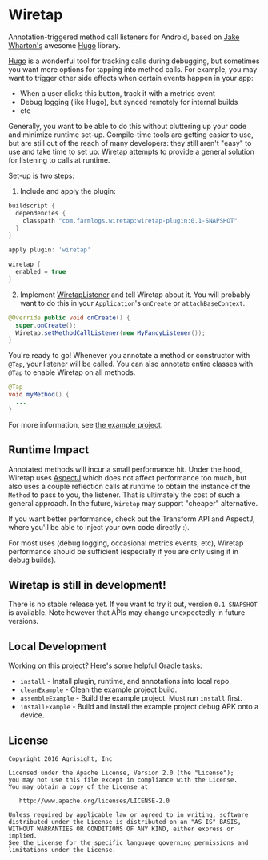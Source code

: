 Wiretap
=======

Annotation-triggered method call listeners for Android, based on [Jake Wharton's](https://github.com/JakeWharton) awesome [Hugo](https://github.com/JakeWharton/hugo) library.

[Hugo](https://github.com/JakeWharton/hugo) is a wonderful tool for tracking calls during debugging,
but sometimes you want more options for tapping into method calls. For example, you may want to
trigger other side effects when certain events happen in your app:
  * When a user clicks this button, track it with a metrics event
  * Debug logging (like Hugo), but synced remotely for internal builds
  * etc
  
Generally, you want to be able to do this without cluttering up your code and minimize runtime set-up.
Compile-time tools are getting easier to use, but are still out of the reach of many developers: they
still aren't "easy" to use and take time to set up. Wiretap attempts to provide a general solution
for listening to calls at runtime.

Set-up is two steps:

1. Include and apply the plugin:

```Groovy
buildscript {
  dependencies {
    classpath "com.farmlogs.wiretap:wiretap-plugin:0.1-SNAPSHOT"
  }
}

apply plugin: 'wiretap'

wiretap {
  enabled = true
}
```

2. Implement [WiretapListener](wiretap-library/src/main/java/com/farmlogs/wiretap/runtime/WiretapListener.java) and tell Wiretap about it.
   You will probably want to do this in your `Application`'s `onCreate` or `attachBaseContext`.

```java
@Override public void onCreate() {
  super.onCreate();
  Wiretap.setMethodCallListener(new MyFancyListener());
}
```

You're ready to go! Whenever you annotate a method or constructor with `@Tap`, your listener will be called.
You can also annotate entire classes with `@Tap` to enable Wiretap on all methods.

```Java
@Tap
void myMethod() {
  ...
}
```

For more information, see [the example project](wiretap-example).


Runtime Impact
--------------

Annotated methods will incur a small performance hit. Under the hood, Wiretap uses [AspectJ](http://www.eclipse.org/aspectj/) which does not affect performance too much,
but also uses a couple reflection calls at runtime to obtain the instance of the `Method` to pass to you, the listener.
That is ultimately the cost of such a general approach. In the future, `Wiretap` may support "cheaper" alternative.

If you want better performance, check out the Transform API and AspectJ, where you'll be able to inject your own code directly :).

For most uses (debug logging, occasional metrics events, etc), Wiretap performance should be sufficient (especially if you are only using it in debug builds).


Wiretap is still in development!
--------------------------------

There is no stable release yet. If you want to try it out, version `0.1-SNAPSHOT` is available. Note however that APIs may change unexpectedly in future versions.


Local Development
-----------------

Working on this project? Here's some helpful Gradle tasks:

 * `install` - Install plugin, runtime, and annotations into local repo.
 * `cleanExample` - Clean the example project build.
 * `assembleExample` - Build the example project. Must run `install` first.
 * `installExample` - Build and install the example project debug APK onto a device.


License
--------

    Copyright 2016 Agrisight, Inc

    Licensed under the Apache License, Version 2.0 (the "License");
    you may not use this file except in compliance with the License.
    You may obtain a copy of the License at

       http://www.apache.org/licenses/LICENSE-2.0

    Unless required by applicable law or agreed to in writing, software
    distributed under the License is distributed on an "AS IS" BASIS,
    WITHOUT WARRANTIES OR CONDITIONS OF ANY KIND, either express or implied.
    See the License for the specific language governing permissions and
    limitations under the License.
